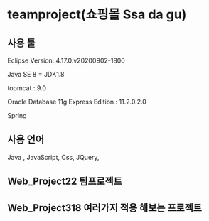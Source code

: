 # teamproject(쇼핑몰 Ssa da gu)

## 사용 툴

Eclipse Version: 4.17.0.v20200902-1800

Java SE 8 = JDK1.8

topmcat : 9.0

Oracle Database 11g Express Edition : 11.2.0.2.0

Spring

## 사용 언어

Java , JavaScript, Css, JQuery, 


## Web_Project22 팀프로젝트
## Web_Project318 여러가지 적용 해보는 프로젝트
